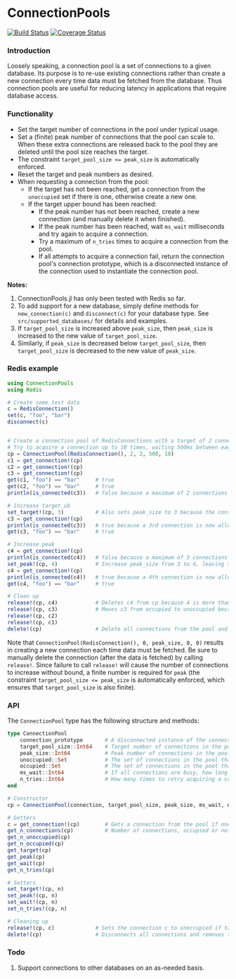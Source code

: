 # ConnectionPools

[![Build Status](https://travis-ci.org/JockLawrie/ConnectionPools.jl.svg?branch=master)](https://travis-ci.org/JockLawrie/ConnectionPools.jl)
[![Coverage Status](http://codecov.io/github/JockLawrie/ConnectionPools.jl/coverage.svg?branch=master)](http://codecov.io/github/JockLawrie/ConnectionPools.jl?branch=master)


### Introduction
Loosely speaking, a connection pool is a set of connections to a given database. Its purpose is to re-use existing connections rather than create a new connection every time data must be fetched from the database. Thus connection pools are useful for reducing latency in applications that require database access.


### Functionality
- Set the target number of connections in the pool under typical usage.
- Set a (finite) peak number of connections that the pool can scale to. When these extra connections are released back to the pool they are deleted until the pool size reaches the target.
- The constraint `target_pool_size <= peak_size` is automatically enforced.
- Reset the target and peak numbers as desired.
- When requesting a connection from the pool:
    - If the target has not been reached, get a connection from the `unoccupied` set if there is one, otherwise create a new one.
    - If the target upper bound has been reached:
        - If the peak number has not been reached, create a new connection (and manually delete it when finished).
        - If the peak number has been reached, wait `ms_wait` milliseconds and try again to acquire a connection.
        - Try a maximum of `n_tries` times to acquire a connection from the pool.
        - If all attempts to acquire a connection fail, return the connection pool's connection prototype, which is a disconnected instance of the connection used to instantiate the connection pool.


__Notes:__

1. ConnectionPools.jl has only been tested with Redis so far.
2. To add support for a new database, simply define methods for `new_connection(c)` and `disconnect(c)` for your database type. See `src/supported_databases/` for details and examples.
3. If `target_pool_size` is increased above `peak_size`, then `peak_size` is increased to the new value of `target_pool_size`. 
4. Similarly, if `peak_size` is decreased below `target_pool_size`, then `target_pool_size` is decreased to the new value of `peak_size`. 


### Redis example
```julia
using ConnectionPools
using Redis

# Create some test data
c = RedisConnection()
set(c, "foo", "bar")
disconnect(c)


# Create a connection pool of RedisConnections with a target of 2 connections and a peak of 2 connections.
# Try to acquire a connection up to 10 times, waiting 500ms between each try.
cp = ConnectionPool(RedisConnection(), 2, 2, 500, 10)
c1 = get_connection!(cp)
c2 = get_connection!(cp)
c3 = get_connection!(cp)
get(c1, "foo") == "bar"     # true
get(c2, "foo") == "bar"     # true
println(is_connected(c3))   # false because a maximum of 2 connections is allowed

# Increase target_ub
set_target!(cp, 3)          # Also sets peak_size to 3 because the constraint target_pool_size <= peak_size is enforced
c3 = get_connection!(cp)
println(is_connected(c3))   # true because a 3rd connection is now allowed
get(c3, "foo") == "bar"     # true

# Increase peak
c4 = get_connection!(cp)
println(is_connected(c4))   # false because a maximum of 3 connections is allowed
set_peak!(cp, 4)            # Increase peak_size from 3 to 4, leaving target_pool_size at 3
c4 = get_connection!(cp)
println(is_connected(c4))   # true because a 4th connection is now allowed
get(c4, "foo") == "bar"     # true

# Clean up
release!(cp, c4)            # Deletes c4 from cp because 4 is more than target_pool_size
release!(cp, c3)            # Moves c3 from occupied to unoccupied because target_pool_size equals 3 (so 3 connections are retained in the pool)
release!(cp, c2)
release!(cp, c1)
delete!(cp)                 # Delete all connections from the pool and set target_pool_size and peak_size to 0. Requires get_n_occupied(cp) == 0.
```

Note that `ConnectionPool(RedisConnection(), 0, peak_size, 0, 0)` results in creating a new connection each time data must be fetched. Be sure to manually delete the connection (after the data is fetched) by calling `release!`. Since failure to call `release!` will cause the number of connections to increase without bound, a finite number is required for `peak` (the constraint `target_pool_size <= peak_size` is automatically enforced, which ensures that `target_pool_size` is also finite).

### API
The `ConnectionPool` type has the following structure and methods:
```julia
type ConnectionPool
    connection_prototype       # A disconnected instance of the connection
    target_pool_size::Int64    # Target number of connections in the pool
    peak_size::Int64           # Peak number of connections in the pool 
    unoccupied::Set            # The set of connections in the pool that are not being used
    occupied::Set              # The set of connections in the pool that are being used
    ms_wait::Int64             # If all connections are busy, how long to wait (ms) before trying to connect again
    n_tries::Int64             # How many times to retry acquiring a connection
end

# Constructor
cp = ConnectionPool(connection, target_pool_size, peak_size, ms_wait, n_tries)

# Getters
c = get_connection!(cp)        # Gets a connection from the pool if one is available, else returns cp.connection_prototype
get_n_connections(cp)          # Number of connections, occupied or not
get_n_unoccupied(cp)
get_n_occupied(cp)
get_target(cp)
get_peak(cp)
get_wait(cp)
get_n_tries(cp)

# Setters
set_target!(cp, n)
set_peak!(cp, n)
set_wait!(cp, n)
set_n_tries!(cp, n)

# Cleaning up
release!(cp, c)             # Sets the connection c to unoccupied if target_pool_size is not exceeded, otherwise removes it from the pool
delete!(cp)                 # Disconnects all connections and removes them from the pool and sets target_pool_size and peak_size to 0
```

### Todo
1. Support connections to other databases on an as-needed basis.
